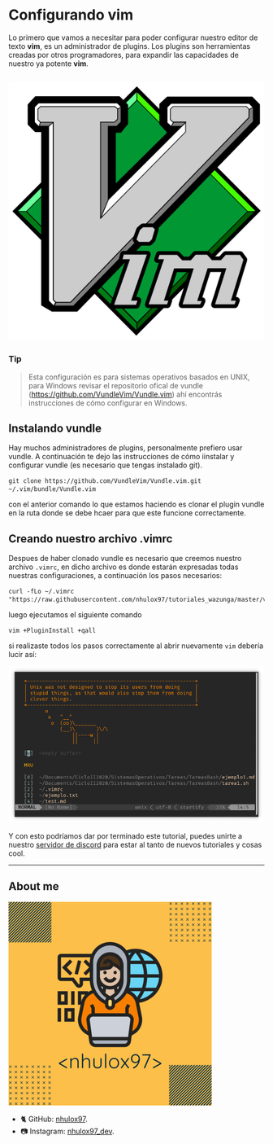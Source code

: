 # Configurando vim
Lo primero que vamos a necesitar para poder configurar nuestro editor de texto **vim**, es un administrador de plugins. Los plugins son herramientas creadas por otros programadores, para expandir las capacidades de nuestro ya potente **vim**.

![VimLogo](../resources/vimlogo.png)
---

### Tip
> Esta configuración es para sistemas operativos basados en UNIX, para Windows revisar el repositorio ofical de vundle (https://github.com/VundleVim/Vundle.vim) ahí encontrás instrucciones de cómo configurar en Windows.

## Instalando vundle
Hay muchos administradores de plugins, personalmente prefiero usar vundle. A continuación te dejo las instrucciones de cómo iinstalar y configurar vundle (es necesario que tengas instalado git).

```
git clone https://github.com/VundleVim/Vundle.vim.git ~/.vim/bundle/Vundle.vim
```
con el anterior comando lo que estamos haciendo es clonar el plugin vundle en la ruta donde se debe hcaer para que este funcione correctamente.

## Creando nuestro archivo .vimrc
Despues de haber clonado vundle es necesario que creemos nuestro archivo `.vimrc`, en dicho archivo es donde estarán expresadas todas nuestras configuraciones, a continuación los pasos necesarios:

```
curl -fLo ~/.vimrc "https://raw.githubusercontent.com/nhulox97/tutoriales_wazunga/master/vim/configure_vim/my_config3.vimrc"
```
luego ejecutamos el siguiente comando

```
vim +PluginInstall +qall
```

si realizaste todos los pasos correctamente al abrir nuevamente `vim` debería lucir así:

![config vim](../resources/vim_config.png)

Y con esto podríamos dar por terminado este tutorial, puedes unirte a nuestro [servidor de discord](https://discord.gg/fNrRPX) para estar al tanto de nuevos tutoriales y cosas cool.

---

## About me

![nhulox97](../../resources/nhulox97.png)

- 🐈 GitHub: [nhulox97](https://github.com/nhulox97).
- 📷 Instagram: [nhulox97_dev](https://www.instagram.com/nhulox97_dev/).

